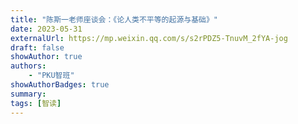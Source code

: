 ```yaml
---
title: "陈斯一老师座谈会：《论人类不平等的起源与基础》"
date: 2023-05-31
externalUrl: https://mp.weixin.qq.com/s/s2rPDZ5-TnuvM_2fYA-jog
draft: false
showAuthor: true
authors:
    - "PKU智班"
showAuthorBadges: true
summary: 
tags: [智读]
---
```

